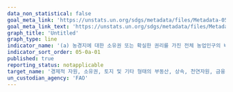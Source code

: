```yaml
---
data_non_statistical: false
goal_meta_link: 'https://unstats.un.org/sdgs/metadata/files/Metadata-05-0a-01.pdf'
goal_meta_link_text: 'https://unstats.un.org/sdgs/metadata/files/Metadata-05-0a-01.pdf'
graph_title: 'Untitled'
graph_type: line
indicator_name: '(a) 농경지에 대한 소유권 또는 확실한 권리를 가진 전체 농업인구의 비율(성별) (b) 농경지 소유자 또는 토지 관리권을 가진 사람 중 여성의 비율(보유 형태별)'
indicator_sort_order: 05-0a-01
published: true
reporting_status: notapplicable
target_name: '경제적 자원, 소유권, 토지 및 기타 형태의 부동산, 상속, 천연자원, 금융서비스 등의 평등한 권리를 여성에게 보장하도록 개혁 실시'
un_custodian_agency: 'FAO'
---
```

